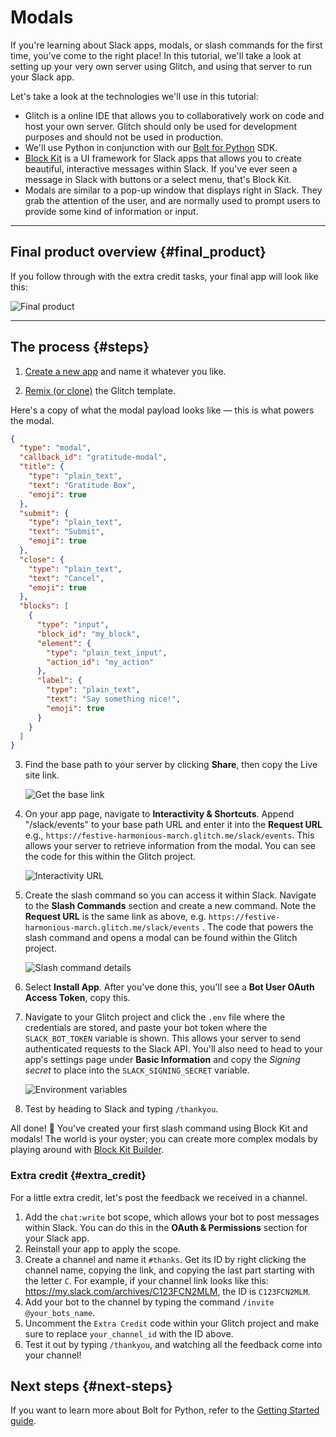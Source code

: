 # Modals

If you're learning about Slack apps, modals, or slash commands for the first time, you've come to the right place! In this tutorial, we'll take a look at setting up your very own server using Glitch, and using that server to run your Slack app. 

Let's take a look at the technologies we'll use in this tutorial:

* Glitch is a online IDE that allows you to collaboratively work on code and host your own server. Glitch should only be used for development purposes and should not be used in production.
* We'll use Python in conjunction with our [Bolt for Python](https://github.com/SlackAPI/bolt-python) SDK.
* [Block Kit](https://docs.slack.dev/block-kit/) is a UI framework for Slack apps that allows you to create beautiful, interactive messages within Slack. If you've ever seen a message in Slack with buttons or a select menu, that's Block Kit.
* Modals are similar to a pop-up window that displays right in Slack. They grab the attention of the user, and are normally used to prompt users to provide some kind of information or input.

---

## Final product overview {#final_product}
If you follow through with the extra credit tasks, your final app will look like this:

![Final product](/img/tutorials/modals/final_product.gif)

---

## The process {#steps}

1. [Create a new app](https://api.slack.com/apps/new) and name it whatever you like.

2. [Remix (or clone)](https://glitch.com/edit/#!/remix/intro-to-modals-bolt) the Glitch template.

Here's a copy of what the modal payload looks like &mdash; this is what powers the modal.

```json
{
  "type": "modal",
  "callback_id": "gratitude-modal",
  "title": {
    "type": "plain_text",
    "text": "Gratitude Box",
    "emoji": true
  },
  "submit": {
    "type": "plain_text",
    "text": "Submit",
    "emoji": true
  },
  "close": {
    "type": "plain_text",
    "text": "Cancel",
    "emoji": true
  },
  "blocks": [
    {
      "type": "input",
      "block_id": "my_block",
      "element": {
        "type": "plain_text_input",
        "action_id": "my_action"
      },
      "label": {
        "type": "plain_text",
        "text": "Say something nice!",
        "emoji": true
      }
    }
  ]
}
```

3. Find the base path to your server by clicking **Share**, then copy the Live site link.

	![Get the base link](/img/tutorials/modals/base_link.gif)

4. On your app page, navigate to **Interactivity & Shortcuts**. Append "/slack/events" to your base path URL and enter it into the **Request URL** e.g., `https://festive-harmonious-march.glitch.me/slack/events`.  This allows your server to retrieve information from the modal. You can see the code for this within the Glitch project.

	![Interactivity URL](/img/tutorials/modals/interactivity_url.png)

5. Create the slash command so you can access it within Slack. Navigate to the **Slash Commands** section and create a new command. Note the **Request URL** is the same link as above, e.g. `https://festive-harmonious-march.glitch.me/slack/events` . The code that powers the slash command and opens a modal can be found within the Glitch project.

	![Slash command details](/img/tutorials/modals/slash_command.png)

6. Select **Install App**. After you've done this, you'll see a **Bot User OAuth Access Token**, copy this.

7. Navigate to your Glitch project and click the `.env` file where the credentials are stored, and paste your bot token where the `SLACK_BOT_TOKEN` variable is shown. This allows your server to send authenticated requests to the Slack API. You'll also need to head to your app's settings page under **Basic Information** and copy the _Signing secret_ to place into the `SLACK_SIGNING_SECRET` variable. 

	![Environment variables](/img/tutorials/modals/heart_icon.gif)

8. Test by heading to Slack and typing `/thankyou`.

All done! 🎉 You've created your first slash command using Block Kit and modals! The world is your oyster; you can create more complex modals by playing around with [Block Kit Builder](https://app.slack.com/block-kit-builder).

### Extra credit {#extra_credit}

For a little extra credit, let's post the feedback we received in a channel.

1. Add the `chat:write` bot scope, which allows your bot to post messages within Slack. You can do this in the **OAuth & Permissions** section for your Slack app.  
2. Reinstall your app to apply the scope.
3. Create a channel and name it `#thanks`.  Get its ID by right clicking the channel name, copying the link, and copying the last part starting with the letter `C`. For example, if your channel link looks like this: https://my.slack.com/archives/C123FCN2MLM, the ID is `C123FCN2MLM`. 
4. Add your bot to the channel by typing the command `/invite @your_bots_name`.
5. Uncomment the `Extra Credit` code within your Glitch project and make sure to replace `your_channel_id` with the ID above.
6. Test it out by typing `/thankyou`, and watching all the feedback come into your channel!

## Next steps {#next-steps}

If you want to learn more about Bolt for Python, refer to the [Getting Started guide](/bolt-python/getting-started).
